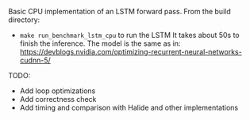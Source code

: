 Basic CPU implementation of an LSTM forward pass. From the build directory:
- `make run_benchmark_lstm_cpu` to run the LSTM
It takes about 50s to finish the inference.
The model is the same as in: https://devblogs.nvidia.com/optimizing-recurrent-neural-networks-cudnn-5/

TODO:
- Add loop optimizations
- Add correctness check
- Add timing and comparison with Halide and other implementations
